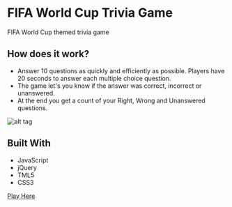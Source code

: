 # FIFA World Cup Trivia Game

FIFA World Cup themed trivia game

## How does it work?

* Answer 10 questions as quickly and efficiently as possible. Players have 20 seconds to answer each multiple choice question.
* The game let's you know if the answer was correct, incorrect or unanswered.
* At the end you get a count of your Right, Wrong and Unanswered questions.

![alt tag](https://cloud.githubusercontent.com/assets/19739900/23328179/48fa73fe-fad0-11e6-80dc-c2986dc6ed8b.gif)

## Built With

* JavaScript
* jQuery
* TML5
* CSS3

[Play Here](https://fifa-worldcup-trivia.herokuapp.com/)
